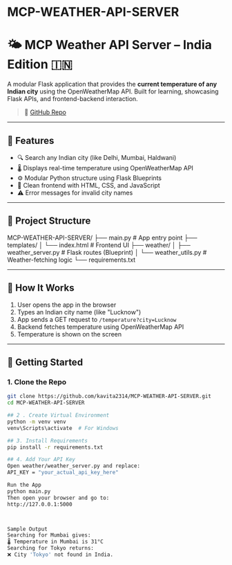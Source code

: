 # MCP-WEATHER-API-SERVER
# 🌤️ MCP Weather API Server – India Edition 🇮🇳

A modular Flask application that provides the **current temperature of any Indian city** using the OpenWeatherMap API. Built for learning, showcasing Flask APIs, and frontend-backend interaction.

> 🔗 [GitHub Repo](https://github.com/kavita2314/MCP-WEATHER-API-SERVER)

---

## 📌 Features

- 🔍 Search any Indian city (like Delhi, Mumbai, Haldwani)
- 🌡️ Displays real-time temperature using OpenWeatherMap API
- ⚙️ Modular Python structure using Flask Blueprints
- 🎨 Clean frontend with HTML, CSS, and JavaScript
- ⚠️ Error messages for invalid city names

---

## 📁 Project Structure
MCP-WEATHER-API-SERVER/
├── main.py # App entry point
├── templates/
│ └── index.html # Frontend UI
├── weather/
│ ├── weather_server.py # Flask routes (Blueprint)
│ └── weather_utils.py # Weather-fetching logic
└── requirements.txt


---

## 🧠 How It Works

1. User opens the app in the browser
2. Types an Indian city name (like "Lucknow")
3. App sends a GET request to `/temperature?city=Lucknow`
4. Backend fetches temperature using OpenWeatherMap API
5. Temperature is shown on the screen

---

## 🚀 Getting Started

### 1. Clone the Repo

```bash
git clone https://github.com/kavita2314/MCP-WEATHER-API-SERVER.git
cd MCP-WEATHER-API-SERVER

## 2 . Create Virtual Environment
python -m venv venv
venv\Scripts\activate  # For Windows

## 3. Install Requirements
pip install -r requirements.txt

## 4. Add Your API Key
Open weather/weather_server.py and replace:
API_KEY = "your_actual_api_key_here"

Run the App
python main.py
Then open your browser and go to:
http://127.0.0.1:5000



Sample Output
Searching for Mumbai gives:
🌡️ Temperature in Mumbai is 31°C
Searching for Tokyo returns:
❌ City 'Tokyo' not found in India.
